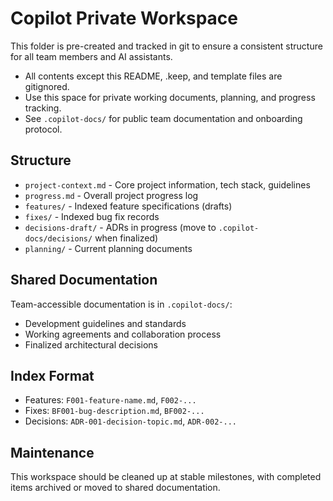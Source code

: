 # Copilot Private Workspace

This folder is pre-created and tracked in git to ensure a consistent structure for all team members and AI assistants.

- All contents except this README, .keep, and template files are gitignored.
- Use this space for private working documents, planning, and progress tracking.
- See `.copilot-docs/` for public team documentation and onboarding protocol.

## Structure

- `project-context.md` - Core project information, tech stack, guidelines
- `progress.md` - Overall project progress log
- `features/` - Indexed feature specifications (drafts)
- `fixes/` - Indexed bug fix records
- `decisions-draft/` - ADRs in progress (move to `.copilot-docs/decisions/` when finalized)
- `planning/` - Current planning documents

## Shared Documentation

Team-accessible documentation is in `.copilot-docs/`:

- Development guidelines and standards
- Working agreements and collaboration process
- Finalized architectural decisions

## Index Format

- Features: `F001-feature-name.md`, `F002-...`
- Fixes: `BF001-bug-description.md`, `BF002-...`
- Decisions: `ADR-001-decision-topic.md`, `ADR-002-...`

## Maintenance

This workspace should be cleaned up at stable milestones, with completed items archived or moved to shared documentation.

